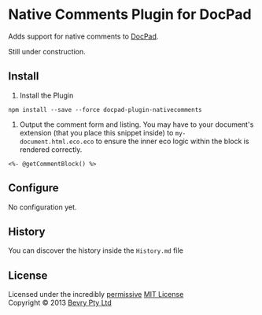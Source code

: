# Native Comments Plugin for DocPad
Adds support for native comments to [DocPad](https://docpad.org).

Still under construction.



## Install

1. Install the Plugin

  ```
  npm install --save --force docpad-plugin-nativecomments
  ```

1. Output the comment form and listing. You may have to your document's extension (that you place this snippet inside) to `my-document.html.eco.eco` to ensure the inner eco logic within the block is rendered correctly.

  ```
  <%- @getCommentBlock() %>
  ```


## Configure

No configuration yet.


## History
You can discover the history inside the `History.md` file


## License
Licensed under the incredibly [permissive](http://en.wikipedia.org/wiki/Permissive_free_software_licence) [MIT License](http://creativecommons.org/licenses/MIT/)
<br/>Copyright &copy; 2013 [Bevry Pty Ltd](http://bevry.me)